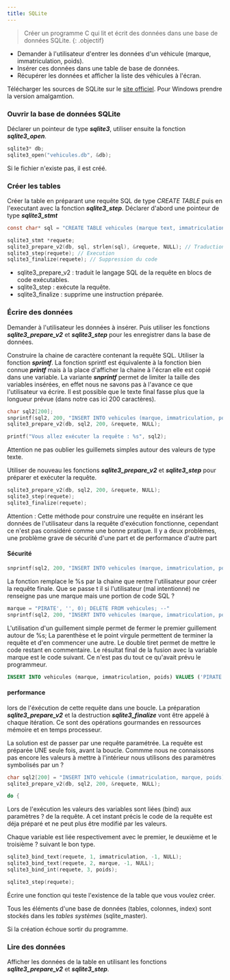 ```yaml
---
title: SQLite
---
```


> Créer un programme C qui lit et écrit des données dans une base de données SQLite.
{: .objectif}

- Demander à l'utilisateur d'entrer les données d'un véhicule (marque, immatriculation, poids).
- Insérer ces données dans une table de base de données.
- Récupérer les données et afficher la liste des véhicules à l'écran.

Télécharger les sources de SQLite sur le [site officiel](https://www.sqlite.org/download.html). Pour Windows prendre la version amalgamtion.

### Ouvrir la base de données SQLite

Déclarer un pointeur de type ***sqlite3***, utiliser ensuite la fonction ***sqlite3_open***.

```c
sqlite3* db;
sqlite3_open("vehicules.db", &db);
```

Si le fichier n'existe pas, il est créé.

### Créer les tables 

Créer la table en préparant une requête SQL de type *CREATE TABLE* puis en l'executant avec la fonction ***sqlite3_step***. 
Déclarer d'abord une pointeur de type ***sqlite3_stmt*** 

```c
const char* sql = "CREATE TABLE vehicules (marque text, immatriculation text, poids int)"; // Le texte de la requête SQL

sqlite3_stmt *requete;
sqlite3_prepare_v2(db, sql, strlen(sql), &requete, NULL); // Traduction du SQL en code
sqlite3_step(requete); // Execution
sqlite3_finalize(requete); // Suppression du code
```

- sqlite3_prepare_v2 : traduit le langage SQL de la requête en blocs de code exécutables.
- sqlite3_step : exécute la requête.
- sqlite3_finalize : supprime une instruction préparée.


### Écrire des données

Demander à l'utilisateur les données à insérer. Puis utiliser les fonctions ***sqlite3_prepare_v2*** et ***sqlite3_step*** pour les enregistrer dans la base de données.

Construire la chaine de caractère contenant la requête SQL. Utiliser la fonction ***sprintf***. 
La fonction sprintf est équivalente à la fonction bien connue ***printf*** mais à la place d'afficher la chaine à l'écran elle est copié dans une variable. 
La variante ***snprintf*** permet de limiter la taille des variables insérées, en effet nous ne savons pas à l'avance ce que l'utilisateur va écrire. 
Il est possible que le texte final fasse plus que la longueur prévue (dans notre cas ici 200 caractères).

```c
char sql2[200];
snprintf(sql2, 200, "INSERT INTO vehicules (marque, immatriculation, poids) VALUES ('%s', '%s', %d)", marque, immatriculation, poids);
sqlite3_prepare_v2(db, sql2, 200, &requete, NULL);

printf("Vous allez exécuter la requête : %s", sql2);
```

Attention ne pas oublier les guillemets simples autour des valeurs de type texte.

Utiliser de nouveau les fonctions ***sqlite3_prepare_v2*** et ***sqlite3_step*** pour préparer et exécuter la requête.

```c
sqlite3_prepare_v2(db, sql2, 200, &requete, NULL); 
sqlite3_step(requete);
sqlite3_finalize(requete); 
```

Attention : Cette méthode pour construire une requête en insérant les données de l'utilisateur dans la requête d'exécution fonctionne, cependant ce n'est pas considéré comme une bonne pratique. Il y a deux problèmes, une problème grave de sécurité d'une part et de performance d'autre part

#### Sécurité

```c
snprintf(sql2, 200, "INSERT INTO vehicules (marque, immatriculation, poids) VALUES ('%s', '%s', %d)", marque, immatriculation, poids);
```

La fonction remplace le %s par la chaine que rentre l'utilisateur pour créer la requête finale. Que se passe t il  si l'utilisateur (mal intentionné) ne renseigne pas une marque mais une portion de code SQL ?

```c
marque = "PIRATE', '', 0); DELETE FROM vehicules; --"
snprintf(sql2, 200, "INSERT INTO vehicules (marque, immatriculation, poids) VALUES ('%s', '%s', %d)", marque, immatriculation, poids);
```

L'utilisation d'un guillement simple permet de fermer le premier guillement autour de %s; La parenthèse et le point virgule permettent de terminer la requête et d'en commencer une autre. Le double tiret permet de mettre le code restant en commentaire.
Le résultat final de la fusion avec la variable marque est le code suivant. Ce n'est pas du tout ce qu'avait prévu le programmeur.

```sql
INSERT INTO vehicules (marque, immatriculation, poids) VALUES ('PIRATE', '', 0); DELETE FROM vehicules; --', 'AA12', 99)
```

#### performance

lors de l'éxécution de cette requête dans une boucle. La préparation ***sqlite3_prepare_v2*** et la destruction ***sqlite3_finalize*** vont être appelé à chaque itération. Ce sont des opérations gourmandes en ressources mémoire et en temps processeur. 

La solution est de passer par une requête paramétrée. La requête est préparée UNE seule fois, avant la boucle. Commme nous ne connaissons pas encore les valeurs à mettre à l'intérieur nous utilisons des paramètres symbolisés par un ?

```C
char sql2[200] = "INSERT INTO vehicule (immatriculation, marque, poids) VALUES (?, ?, ?)";
sqlite3_prepare_v2(db, sql2, 200, &requete, NULL);

do {
```

Lors de l'exécution les valeurs des variables sont liées (bind) aux paramètres ? de la requête. A cet instant précis le code de la requête est déja préparé et ne peut plus être modifié par les valeurs.

Chaque variable est liée respectivement avec le premier, le deuxième et le troisième ? suivant le bon type.

```c
sqlite3_bind_text(requete, 1, immatriculation, -1, NULL);
sqlite3_bind_text(requete, 2, marque, -1, NULL);
sqlite3_bind_int(requete, 3, poids);

sqlite3_step(requete);
```

Écrire une fonction qui teste l'existence de la table que vous voulez créer.

Tous les éléments d'une base de données (tables, colonnes, index) sont stockés dans les *tables systèmes* (sqlite_master).


Si la création échoue sortir du programme.


### Lire des données

Afficher les données de la table en utilisant les fonctions ***sqlite3_prepare_v2*** et ***sqlite3_step***.
